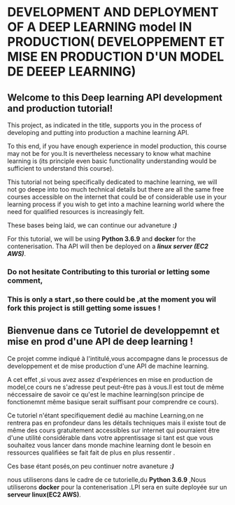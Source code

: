 # DEVELOPMENT AND DEPLOYMENT OF A  DEEP LEARNING model  IN PRODUCTION( DEVELOPPEMENT ET MISE EN PRODUCTION D'UN MODEL DE DEEEP LEARNING)

## Welcome to this Deep learning API development and production tutorial!

This project, as indicated in the title, supports you in the process of developing and putting into production a machine learning API.

To this end, if you have enough experience in model production, this course may not be for you.It is nevertheless necessary to know what machine learning is (its principle even basic functionality understanding would be sufficient to understand this course).

This tutorial not being  specifically dedicated to machine learning, we will not go  deepe into too much technical details but there are all the same free courses accessible on the internet that could be of considerable use in your learning process if you wish to get into a machine learning world where the need for qualified resources is increasingly felt.

These bases being laid, we can continue our advaneture ***:)***

For this tutorial, we will be using **Python 3.6.9** and  **docker** for the contenerisation. Tha API will then be deployed on a ***linux server (EC2 AWS)***.




### Do not hesitate Contributing to this turorial or letting some comment,

### This is only a start ,so there could be ,at the moment you wil fork this project is still getting some issues **!**






## Bienvenue dans ce Tutoriel de developpemnt et mise en prod d'une API de deep learning !


Ce projet comme indiqué à l'intitulé,vous accompagne dans le processus de developpement et de mise production d'une API de machine learning.

A cet effet ,si vous avez assez d'expériences en mise en production de model,ce cours ne s'adresse peut peut-être
 pas à vous.Il est tout de même néccessaire de savoir ce qu'est le machine learning(son principe de fonctionemnt même basique serait suiffisant pour comprendre ce cours).

Ce tutoriel  n'étant specifiquement dedié au machine Learning,on ne rentrera pas en profondeur dans les détails techniques mais il existe tout de même  des cours gratuitement accessibles sur internet qui pourraient être  d'une utilité considérable dans votre apprentissage si tant est que vous souhaitez vous lancer dans monde  machine learning dont le besoin en ressources qualifiées se fait  fait de plus en plus ressentir .


Ces base étant posés,on peu continuer notre avaneture ***:)***

nous utiliserons dans le cadre de ce tutorielle,du **Python 3.6.9** ,Nous utiliserons **docker** pour la contenerisation .LPI   sera en suite deployée sur un **serveur linux(EC2 AWS)**.



